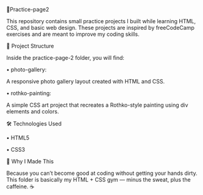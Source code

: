 🫴Practice-page2

This repository contains small practice projects I built while learning HTML, CSS, and basic web design.
These projects are inspired by freeCodeCamp exercises and are meant to improve my coding skills.

📂 Project Structure

Inside the practice-page-2 folder, you will find:

• photo-gallery:

A responsive photo gallery layout created with HTML and CSS.

• rothko-painting:

A simple CSS art project that recreates a Rothko-style painting using div elements and colors.

🛠️ Technologies Used

• HTML5

• CSS3

🎯 Why I Made This

Because you can’t become good at coding without getting your hands dirty.
This folder is basically my HTML + CSS gym — minus the sweat, plus the caffeine. ☕
